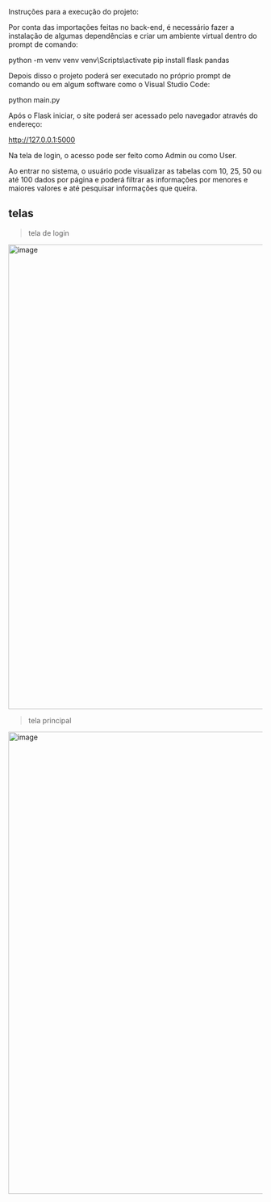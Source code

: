 Instruções para a execução do projeto:

Por conta das importações feitas no back-end, é necessário fazer a instalação de algumas dependências e criar um ambiente virtual dentro do prompt de comando:

python -m venv venv
venv\Scripts\activate
pip install flask pandas

Depois disso o projeto poderá ser executado no próprio prompt de comando ou em algum software como o Visual Studio Code:

python main.py

Após o Flask iniciar, o site poderá ser acessado pelo navegador através do endereço:

http://127.0.0.1:5000

Na tela de login, o acesso pode ser feito como Admin ou como User.

Ao entrar no sistema, o usuário pode visualizar as tabelas com 10, 25, 50 ou até 100 dados por página e poderá filtrar as informações por menores e maiores valores e até pesquisar informações que queira.

## telas
> tela de login
<img width="1875" height="921" alt="image" src="https://github.com/user-attachments/assets/ae516cd5-2ccb-424e-a7b1-2b41e03f78ef" />

> tela principal
<img width="1857" height="916" alt="image" src="https://github.com/user-attachments/assets/df97675f-51fc-49eb-a664-f5f3f7226566" />

